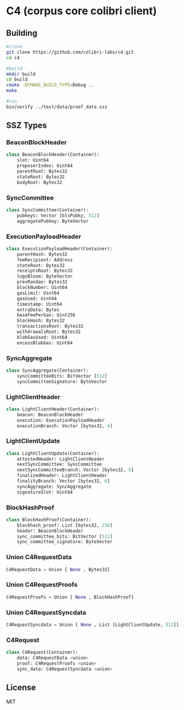 # C4 (corpus core colibri client)

## Building


```sh
#clone
git clone https://github.com/colibri-labs/c4.git
cd c4

#build
mkdir build
cd build
cmake -DCMAKE_BUILD_TYPE=Debug ..
make

#run 
bin/verify ../test/data/proof_data.ssz

```

## SSZ Types

### BeaconBlockHeader

```python
class BeaconBlockHeader(Container):
    slot: Uint64
    proposerIndex: Uint64
    parentRoot: Bytes32
    stateRoot: Bytes32
    bodyRoot: Bytes32
```

### SyncCommittee

```python
class SyncCommittee(Container):
    pubkeys: Vector [blsPubky, 512]
    aggregatePubkey: ByteVector
```

### ExecutionPayloadHeader

```python
class ExecutionPayloadHeader(Container):
    parentHash: Bytes32
    feeRecipient: Address
    stateRoot: Bytes32
    receiptsRoot: Bytes32
    logsBloom: ByteVector
    prevRandao: Bytes32
    blockNumber: Uint64
    gasLimit: Uint64
    gasUsed: Uint64
    timestamp: Uint64
    extraData: Bytes
    baseFeePerGas: Uint256
    blockHash: Bytes32
    transactionsRoot: Bytes32
    withdrawalsRoot: Bytes32
    blobGasUsed: Uint64
    excessBlobGas: Uint64
```

### SyncAggregate

```python
class SyncAggregate(Container):
    syncCommitteeBits: BitVector [512]
    syncCommitteeSignature: ByteVector
```

### LightClientHeader

```python
class LightClientHeader(Container):
    beacon: BeaconBlockHeader
    execution: ExecutionPayloadHeader
    executionBranch: Vector [bytes32, 4]
```

### LightClientUpdate

```python
class LightClientUpdate(Container):
    attestedHeader: LightClientHeader
    nextSyncCommittee: SyncCommittee
    nextSyncCommitteeBranch: Vector [bytes32, 5]
    finalizedHeader: LightClientHeader
    finalityBranch: Vector [bytes32, 6]
    syncAggregate: SyncAggregate
    signatureSlot: Uint64
```

### BlockHashProof

```python
class BlockHashProof(Container):
    blockhash_proof: List [bytes32, 256]
    header: BeaconBlockHeader
    sync_committee_bits: BitVector [512]
    sync_committee_signature: ByteVector
```

### Union C4RequestData

```python
C4RequestData = Union [ None , Bytes32]
```

### Union C4RequestProofs

```python
C4RequestProofs = Union [ None , BlockHashProof]
```

### Union C4RequestSyncdata

```python
C4RequestSyncdata = Union [ None , List [LightClientUpdate, 512]]
```

### C4Request

```python
class C4Request(Container):
    data: C4RequestData <union>
    proof: C4RequestProofs <union>
    sync_data: C4RequestSyncdata <union>
```
## License

MIT